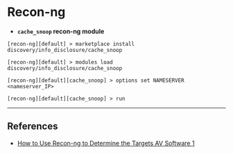 # Recon-ng

- **`cache_snoop` recon-ng module**

```
[recon-ng][default] > marketplace install discovery/info_disclosure/cache_snoop

[recon-ng][default] > modules load discovery/info_disclosure/cache_snoop

[recon-ng][default][cache_snoop] > options set NAMESERVER <nameserver_IP>

[recon-ng][default][cache_snoop] > run
```

---
## References

- [How to Use Recon-ng to Determine the Targets AV Software 1](https://www.hackers-arise.com/post/2016/05/23/How-to-Use-Reconng-to-Determine-the-Targets-AV-Software-1)